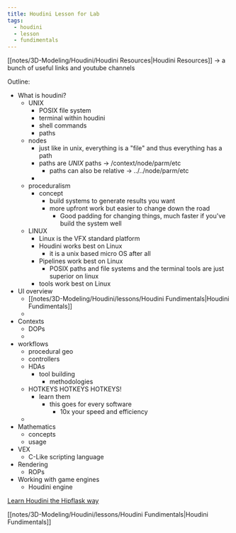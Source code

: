 ```yaml
---
title: Houdini Lesson for Lab
tags:
  - houdini
  - lesson
  - fundimentals
---
```



[[notes/3D-Modeling/Houdini/Houdini Resources|Houdini Resources]] -> a bunch of useful links and youtube channels


Outline:
- What is houdini?
	- UNIX
		- POSIX file system
		- terminal within houdini
		- shell commands
		- paths
	- nodes
		- just like in unix, everything is a "file" and thus everything has a path
		- paths are *UNIX* paths -> /context/node/parm/etc
			- paths can also be relative -> ../../node/parm/etc
		- 
	- proceduralism
		- concept
			- build systems to generate results you want
			- more upfront work but easier to change down the road
				- Good padding for changing things, much faster if you've build the system well
	- LINUX
		- Linux is the VFX standard platform
		- Houdini works best on Linux
			- it is a unix based micro OS after all
		- Pipelines work best on Linux
			- POSIX paths and file systems and the terminal tools are just superior on linux
		- tools work best on Linux
- UI overview
	- [[notes/3D-Modeling/Houdini/lessons/Houdini Fundimentals|Houdini Fundimentals]]
	- 
- Contexts
	- DOPs
	- 
- workflows
	- procedural geo
	- controllers
	- HDAs
		- tool building
			- methodologies
	- HOTKEYS HOTKEYS HOTKEYS!
		- learn them
			- this goes for every software
				- 10x your speed and efficiency
	- 
- Mathematics
	- concepts
	- usage
- VEX
	- C-Like scripting language
- Rendering
	- ROPs
- Working with game engines
	- Houdini engine



[Learn Houdini the Hipflask way](https://www.hipflask.how/)


[[notes/3D-Modeling/Houdini/lessons/Houdini Fundimentals|Houdini Fundimentals]]

